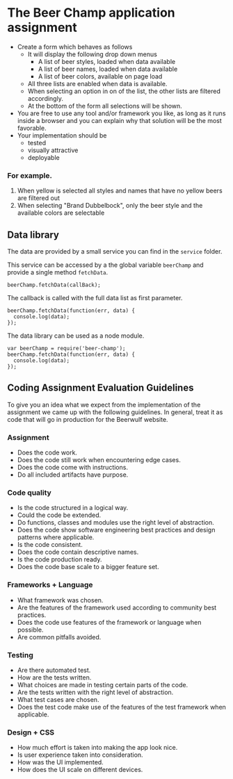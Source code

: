 # The Beer Champ application assignment

- Create a form which behaves as follows
  - It will display the following drop down menus
    - A list of beer styles, loaded when data available
    - A list of beer names, loaded when data available
    - A list of beer colors, available on page load
  - All three lists are enabled when data is available.
  - When selecting an option in on of the list, the other lists are filtered accordingly.
  - At the bottom of the form all selections will be shown.
- You are free to use any tool and/or framework you like, as long as it runs inside a browser and you can explain why that solution will be the most favorable.
- Your implementation should be
  - tested
  - visually attractive
  - deployable

### For example.

1. When yellow is selected all styles and names that have no yellow beers are filtered out
2. When selecting "Brand Dubbelbock", only the beer style and the available colors are selectable

## Data library

The data are provided by a small service you can find in the `service` folder.

This service can be accessed by a the global variable `beerChamp` and provide a single method `fetchData`.

```
beerChamp.fetchData(callBack);
```

The callback is called with the full data list as first parameter.

```
beerChamp.fetchData(function(err, data) {
  console.log(data);
});
```

The data library can be used as a node module.

```
var beerChamp = require('beer-champ');
beerChamp.fetchData(function(err, data) {
  console.log(data);
});
```

## Coding Assignment Evaluation Guidelines

To give you an idea what we expect from the implementation of the assignment we came up with
the following guidelines. In general, treat it as code that will go in production for the Beerwulf website.

### Assignment

- Does the code work.
- Does the code still work when encountering edge cases.
- Does the code come with instructions.
- Do all included artifacts have purpose.

### Code quality

- Is the code structured in a logical way.
- Could the code be extended.
- Do functions, classes and modules use the right level of abstraction.
- Does the code show software engineering best practices and design patterns where applicable.
- Is the code consistent.
- Does the code contain descriptive names.
- Is the code production ready.
- Does the code base scale to a bigger feature set.

### Frameworks + Language

- What framework was chosen.
- Are the features of the framework used according to community best practices.
- Does the code use features of the framework or language when possible.
- Are common pitfalls avoided.

### Testing

- Are there automated test.
- How are the tests written.
- What choices are made in testing certain parts of the code.
- Are the tests written with the right level of abstraction.
- What test cases are chosen.
- Does the test code make use of the features of the test framework when applicable.

### Design + CSS

- How much effort is taken into making the app look nice.
- Is user experience taken into consideration.
- How was the UI implemented.
- How does the UI scale on different devices.
